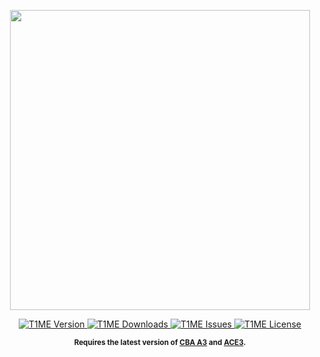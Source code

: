 <p align="center">
    <img src="https://github.com/Djzonk/T1ME/raw/master/extras/assets/logo/T1ME_logo.svg" width="480">
</p>

<p align="center">
    <a href="https://github.com/acemod/ACE3/releases/latest">
        <img src="https://img.shields.io/github/release/Djzonk/T1ME.svg?style=flat-square" alt="T1ME Version">
    </a>
    <a href="https://github.com/acemod/ACE3/releases/latest">
        <img src="https://img.shields.io/github/downloads/Djzonk/T1ME/total.svg?style=flat-square" alt="T1ME Downloads">
    </a>
    <a href="https://github.com/Djzonk/T1ME/issues">
        <img src="https://img.shields.io/github/issues/Djzonk/T1ME.svg?style=flat-square" alt="T1ME Issues">
    </a>
    <a href="https://raw.githubusercontent.com/Djzonk/T1ME/master/LICENSE">
        <img src="https://img.shields.io/badge/License-GPLv3-red.svg?style=flat-square" alt="T1ME License">
    </a>
</p>

<p align="center">
    <sup><strong>Requires the latest version of <a href="https://github.com/CBATeam/CBA_A3/releases">CBA A3</a> and <a href="https://github.com/acemod/ACE3/releases">ACE3</a>.<br/></strong></sup>
</p>
